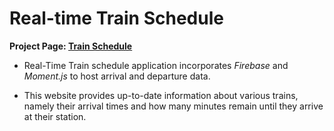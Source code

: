 # Real-time Train Schedule

**Project Page:
[Train Schedule](https://dragon-stark.github.io/Train-Time.io/)**

- Real-Time Train schedule application incorporates _Firebase_ and _Moment.js_ to host arrival and departure data.

- This website provides up-to-date information about various trains, namely their arrival times and how many minutes remain until they arrive at their station.
